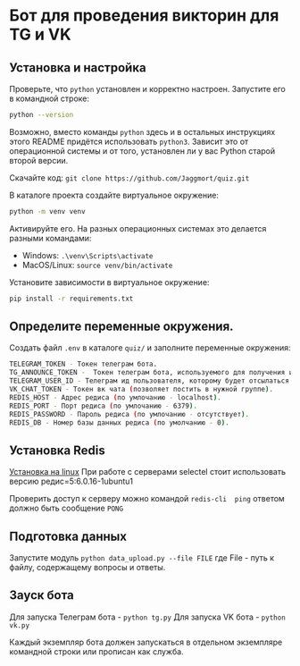 # Бот для проведения викторин для TG и VK

## Установка и настройка

Проверьте, что `python` установлен и корректно настроен. Запустите его в командной строке:
```sh
python --version
```

Возможно, вместо команды `python` здесь и в остальных инструкциях этого README придётся использовать `python3`. Зависит это от операционной системы и от того, установлен ли у вас Python старой второй версии. 

Скачайте код: `git clone https://github.com/Jaggmort/quiz.git`

В каталоге проекта создайте виртуальное окружение:
```sh
python -m venv venv
```
Активируйте его. На разных операционных системах это делается разными командами:

- Windows: `.\venv\Scripts\activate`
- MacOS/Linux: `source venv/bin/activate`

Установите зависимости в виртуальное окружение:
```sh
pip install -r requirements.txt
```

## Определите переменные окружения. 
Создать файл `.env` в каталоге `quiz/` и заполните переменные окружения:
```sh
TELEGRAM_TOKEN - Токен телеграм бота.
TG_ANNOUNCE_TOKEN -  Токен телеграм бота, используемого для получения информации об ошибках.
TELEGRAM_USER_ID - Телеграм ид пользователя, которому будет отсылаться информация об ошибках.
VK_CHAT_TOKEN - Токен вк чата (позволяет постить в нужной группе).
REDIS_HOST - Адрес редиса (по умлочанию - localhost).
REDIS_PORT - Порт редиса (по умлочанию - 6379).
REDIS_PASSWORD - Пароль редиса (по умлочанию - отсутствует).
REDIS_DB - Номер базы данных редиса (по умолчанию - 0).
```

## Установка Redis

[Установка на linux](https://redis.io/docs/getting-started/installation/install-redis-on-linux/)
При работе с серверами selectel стоит использовать версию редис=5:6.0.16-1ubuntu1

Проверить доступ к серверу можно командой
`redis-cli  ping`
ответом должно быть сообщение
`PONG`

## Подготовка данных

Запустите модуль `python data_upload.py --file FILE`
где File - путь к файлу, содержащему вопросы и ответы.

## Зауск бота

Для запуска Телеграм бота - `python tg.py`
Для запуска VK бота - `python vk.py`

Каждый экземпляр бота должен запускаться в отдельном экземпляре командной строки или прописан как служба.



